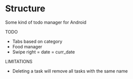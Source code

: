 # Structure
Some kind of todo manager for Android

TODO

- Tabs based on category
- Food manager
- Swipe right = date = curr_date

LIMITATIONS

- Deleting a task will remove all tasks with the same name

